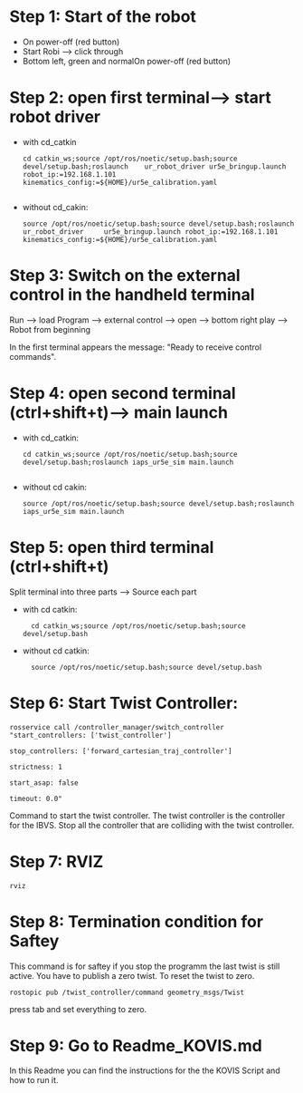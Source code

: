 # Step 1: Start of the robot

* On power-off (red button) 
* Start Robi --> click through 
* Bottom left, green and normalOn power-off (red button) 

# Step 2: open first terminal--> start robot driver

* with cd_catkin 

    ```
    cd catkin_ws;source /opt/ros/noetic/setup.bash;source devel/setup.bash;roslaunch    ur_robot_driver ur5e_bringup.launch robot_ip:=192.168.1.101 kinematics_config:=${HOME}/ur5e_calibration.yaml  


* without cd_cakin: 

    ```
    source /opt/ros/noetic/setup.bash;source devel/setup.bash;roslaunch ur_robot_driver     ur5e_bringup.launch robot_ip:=192.168.1.101 kinematics_config:=${HOME}/ur5e_calibration.yaml  

# Step 3: Switch on the external control in the handheld terminal  

Run --> load Program --> external control --> open --> bottom right play --> Robot from beginning  

In the first terminal appears the message: "Ready to receive control commands".

# Step 4: open second terminal (ctrl+shift+t)--> main launch

* with cd_catkin: 

    ``` 
    cd catkin_ws;source /opt/ros/noetic/setup.bash;source devel/setup.bash;roslaunch iaps_ur5e_sim main.launch 


* without cd cakin: 

    ``` 
    source /opt/ros/noetic/setup.bash;source devel/setup.bash;roslaunch iaps_ur5e_sim main.launch 

# Step 5: open third terminal (ctrl+shift+t)  

Split terminal into three parts --> Source each part

* with cd catkin: 

        cd catkin_ws;source /opt/ros/noetic/setup.bash;source devel/setup.bash 

* without cd catkin: 

        source /opt/ros/noetic/setup.bash;source devel/setup.bash 

# Step 6: Start Twist Controller:

    rosservice call /controller_manager/switch_controller "start_controllers: ['twist_controller']    

    stop_controllers: ['forward_cartesian_traj_controller']  

    strictness: 1  

    start_asap: false

    timeout: 0.0"

Command to start the twist controller. The twist controller is the controller for the IBVS. Stop all the controller that are colliding with the twist controller.

# Step 7: RVIZ 


    rviz 

# Step 8: Termination condition for Saftey

This command is for saftey if you stop the programm the last twist is still active. You have to publish a zero twist. To reset the twist to zero.

    rostopic pub /twist_controller/command geometry_msgs/Twist  

press tab and set everything to zero. 

# Step 9: Go to Readme_KOVIS.md

In this Readme you can find the instructions for the the KOVIS Script and how to run it.
